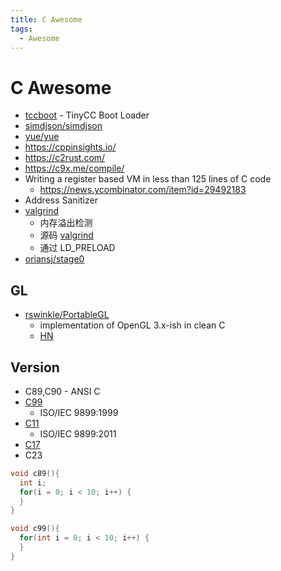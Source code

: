 ```yaml
---
title: C Awesome
tags:
  - Awesome
---
```


# C Awesome

- [tccboot](https://bellard.org/tcc/tccboot.html) - TinyCC Boot Loader
- [simdjson/simdjson](https://github.com/simdjson/simdjson)
- [yue/yue](https://github.com/yue/yue)
- https://cppinsights.io/
- https://c2rust.com/
- https://c9x.me/compile/
- Writing a register based VM in less than 125 lines of C code
  - https://news.ycombinator.com/item?id=29492183
- Address Sanitizer
- [valgrind](https://valgrind.org/)
  - 内存溢出检测
  - 源码 [valgrind](https://sourceware.org/git/valgrind)
  - 通过 LD_PRELOAD
- [oriansj/stage0](https://github.com/oriansj/stage0)

## GL

- [rswinkle/PortableGL](https://github.com/rswinkle/PortableGL)
  - implementation of OpenGL 3.x-ish in clean C
  - [HN](https://news.ycombinator.com/item?id=29745029)

## Version

- C89,C90 - ANSI C
- [C99](https://en.wikipedia.org/wiki/C99)
  - ISO/IEC 9899:1999
- [C11](https://en.wikipedia.org/wiki/C11_(C_standard_revision))
  - ISO/IEC 9899:2011
- [C17](https://en.wikipedia.org/wiki/C17_(C_standard_revision))
- C23

```c
void c89(){
  int i;
  for(i = 0; i < 10; i++) {
  }
}

void c99(){
  for(int i = 0; i < 10; i++) {
  }
}
```
